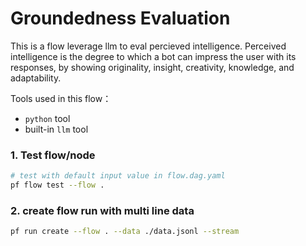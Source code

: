 # Groundedness Evaluation

This is a flow leverage llm to eval percieved intelligence.
Perceived intelligence is the degree to which a bot can impress the user with its responses, by showing originality, insight, creativity, knowledge, and adaptability.

Tools used in this flow：
- `python` tool
- built-in `llm` tool

### 1. Test flow/node

```bash
# test with default input value in flow.dag.yaml
pf flow test --flow .
```

### 2. create flow run with multi line data

```bash
pf run create --flow . --data ./data.jsonl --stream
```

